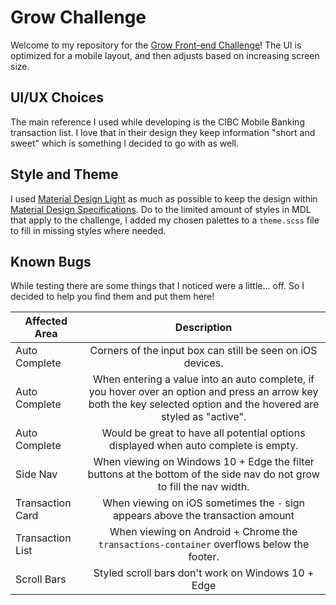 # Grow Challenge
Welcome to my repository for the [Grow Front-end Challenge](https://github.com/poweredbygrow/front-end-challenge)!
The UI is optimized for a mobile layout, and then adjusts based on increasing screen size.

## UI/UX Choices
The main reference I used while developing is the CIBC Mobile Banking transaction list.
I love that in their design they keep information "short and sweet" which is something I decided to go with as well.

## Style and Theme
I used [Material Design Light](https://getmdl.io/) as much as possible to keep the design within [Material Design Specifications](https://material.io/).
Do to the limited amount of styles in MDL that apply to the challenge, I added my chosen palettes to a `theme.scss` file to fill in missing styles where needed.

## Known Bugs
While testing there are some things that I noticed were a little... off.
So I decided to help you find them and put them here!

|Affected Area   |Description  |
|----------------|:-----------:|
|Auto Complete   |Corners of the input box can still be seen on iOS devices.|
|Auto Complete   |When entering a value into an auto complete, if you hover over an option and press an arrow key both the key selected option and the hovered are styled as "active".|
|Auto Complete   |Would be great to have all potential options displayed when auto complete is empty.|
|Side Nav        |When viewing on Windows 10 + Edge the filter buttons at the bottom of the side nav do not grow to fill the nav width.|
|Transaction Card|When viewing on iOS sometimes the `-` sign appears above the transaction amount|
|Transaction List|When viewing on Android + Chrome the `transactions-container` overflows below the footer.|
|Scroll Bars     |Styled scroll bars don't work on Windows 10 + Edge|